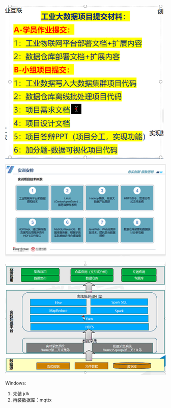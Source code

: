 ![提交材料](assets/Pasted%20image%2020240701092433.png)


![架构](assets/Pasted%20image%2020240701094107.png)

![](assets/Pasted%20image%2020240701102736.png)


Windows:
1. 先装 jdk
2. 再装数据库：mqttx[]()